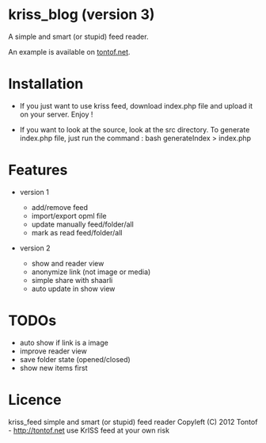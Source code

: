 kriss_blog (version 3)
======================

A simple and smart (or stupid) feed reader.

An example is available on [tontof.net](http://tontof.net/feed).

Installation
============
* If you just want to use kriss feed, download index.php file and upload it
on your server. Enjoy !

* If you want to look at the source, look at the src directory.
To generate index.php file, just run the command :
bash generateIndex > index.php

Features
========
* version 1
  * add/remove feed
  * import/export opml file
  * update manually feed/folder/all
  * mark as read feed/folder/all

* version 2
  * show and reader view
  * anonymize link (not image or media)
  * simple share with shaarli
  * auto update in show view

TODOs
=====
* auto show if link is a image
* improve reader view
* save folder state (opened/closed)
* show new items first

Licence
=======
kriss_feed simple and smart (or stupid) feed reader
Copyleft (C) 2012 Tontof - http://tontof.net
use KrISS feed at your own risk

